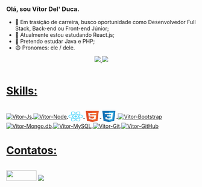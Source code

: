 ###  Olá, sou Vítor Del' Duca.

- 🔭 Em trasição de carreira, busco oportunidade como Desenvolvedor Full Stack, Back-end ou Front-end Júnior;
- 🌱 Atualmente estou estudando React.js;
- 📘 Pretendo estudar Java e PHP;
- 😄 Pronomes: ele / dele.

<div align="center">
  <a href="https://github.com/vitor-delduca">
  <img height="150em" src="https://github-readme-stats.vercel.app/api?username=vitor-delduca&show_icons=true&theme=dracula&include_all_commits=true&count_private=true"/>
  <img height="150em" src="https://github-readme-stats.vercel.app/api/top-langs/?username=vitor-delduca&layout=compact&langs_count=7&theme=dracula"/>
</div>
                                                                                                                                                  
<div style="display: inline_block"><br>
  <h1>Skills:</h1><br>
  <img align="center" alt="Vitor-Js" height="30" width="40" src="https://cdn.jsdelivr.net/gh/devicons/devicon/icons/javascript/javascript-original.svg">
  <img align="center" alt="Vitor-Node" height="30" width="40" src="https://cdn.jsdelivr.net/gh/devicons/devicon/icons/nodejs/nodejs-original-wordmark.svg">
  <img align="center" alt="Vitor-React" height="30" width="40" src="https://raw.githubusercontent.com/devicons/devicon/master/icons/react/react-original.svg">
  <img align="center" alt="Vitor-HTML" height="30" width="40" src="https://raw.githubusercontent.com/devicons/devicon/master/icons/html5/html5-original.svg">
  <img align="center" alt="Vitor-CSS" height="30" width="40" src="https://raw.githubusercontent.com/devicons/devicon/master/icons/css3/css3-original.svg">
  <img align="center" alt="Vitor-Bootstrap" height="30" width="40" src="https://cdn.jsdelivr.net/gh/devicons/devicon/icons/bootstrap/bootstrap-original-wordmark.svg">
  <img align="center" alt="Vitor-Mongo.db" height="30" width="40" src="https://cdn.jsdelivr.net/gh/devicons/devicon/icons/mongodb/mongodb-original-wordmark.svg">
  <img align="center" alt="Vitor-MySQL" height="30" width="40" src="https://cdn.jsdelivr.net/gh/devicons/devicon/icons/mysql/mysql-original-wordmark.svg">
  <img align="center" alt="Vitor-Git" height="30" width="40" src="https://cdn.jsdelivr.net/gh/devicons/devicon/icons/git/git-original-wordmark.svg">
  <img align="center" alt="Vitor-GitHub" height="30" width="40" src="https://cdn.jsdelivr.net/gh/devicons/devicon/icons/github/github-original-wordmark.svg">
</div>

  ##
  
<div>
  <h1>Contatos:</h1><br>
  <a href = "mailto:vitordelduca@hotmail.com"><img height="28" width="80" src="https://4.bp.blogspot.com/-jvC47T2T-WI/W_2ZZuReU_I/AAAAAAAAAPU/RUuZO9U8Kt4XMDO9ojMk8gO1tHGNEerZACLcBGAs/s1600/outlook.jpg"></a>
  <a href="https://www.linkedin.com/in/vitor-del-duca-gestao-programacao-treinamento/" target="_blank"><img src="https://img.shields.io/badge/-LinkedIn-%230077B5?style=for-the-badge&logo=linkedin&logoColor=white" target="_blank"></a> 
</div>
  
  
